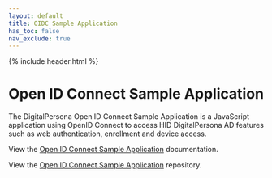 ```yaml
---
layout: default
title: OIDC Sample Application
has_toc: false
nav_exclude: true 
---
```


{% include header.html %}
<BR>

# Open ID Connect Sample Application

The DigitalPersona Open ID Connect Sample Application is a JavaScript application using OpenID Connect to access HID DigitalPersona AD features such as web authentication, enrollment and device access.

View the [Open ID Connect Sample Application](https://hidglobal.github.io/digitalpersona-oidc-sample/) documentation.

View the [Open ID Connect Sample Application](https://github.com/hidglobal/digitalpersona-oidc-sample/) repository.

